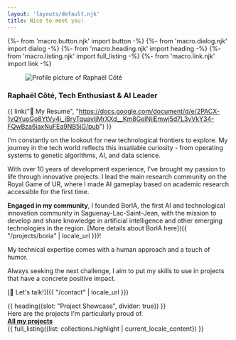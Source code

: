 ```yaml
---
layout: 'layouts/default.njk'
title: Nice to meet you!
---
```


{%- from 'macro.button.njk' import button -%}
{%- from 'macro.dialog.njk' import dialog -%}
{%- from 'macro.heading.njk' import heading -%}
{%- from 'macro.listing.njk' import full_listing -%}
{%- from 'macro.link.njk' import link -%}


<article class="{{ site.prose }}">
  <div class="mx-auto max-w-xl lg:gap-16 lg:grid lg:max-w-none lg:grid-cols-2">
    <aside class="lg:order-last mb-5">
      <figure class="mx-auto max-w-4xl">
        <img src="{{ '/' | url }}_assets/img/linkedin-profile.jpg" alt="Profile picture of Raphaël Côté" class="h-100 w-full object-center object-cover rounded-2xl">
      </figure>
    </aside>
    <article>


### Raphaël Côté, Tech Enthusiast & AI Leader


{{ link("📄 My Resume", "https://docs.google.com/document/d/e/2PACX-1vQYuoGo8YtVy4i_jBryTquavljMrXXd__Km8GelNjjEmwj5d7L3vVkY34-FQwBza6iaxNuFEa9NB5jG/pub") }}

I'm constantly on the lookout for new technological frontiers to explore. My journey in the tech world reflects this insatiable curiosity - from operating systems to genetic algorithms, AI, and data science.

With over 10 years of development experience, I've brought my passion to life through innovative projects. I lead the main research community on the Royal Game of UR, where I made AI gameplay based on academic research accessible for the first time.

**Engaged in my community**, I founded BorIA, the first AI and technological innovation community in Saguenay-Lac-Saint-Jean, with the mission to develop and share knowledge in artificial intelligence and other emerging technologies in the region. [More details about BorIA here]({{ "/projects/boria" | locale_url }})!

My technical expertise comes with a human approach and a touch of humor.

Always seeking the next challenge, I aim to put my skills to use in projects that have a concrete positive impact.

[🤝 Let's talk!]({{ "/contact" | locale_url }})


</article>
</div>

</article>
{{ heading({slot: "Project Showcase", divider: true}) }}


<div class="pt-3 flex items-end justify-between">
  <div class="text-l">Here are the projects I'm particularly proud of.</div>
  <a href="{{ "/projects" | locale_url }}" class="text-(lg sec-600) leading-tight font-semibold inline-block [&:after]:(w-full h-0.5 bg-current block opacity-50 scale-0 motion-safe:(transition) content-['']) [&:hover:after,&:focus:after]:(scale-100)"><strong class="text-l">All my projects <iconify-icon icon="mdi:arrow-right" inline="false" class="iconify text-xl" noobserver></iconify-icon></strong></a>
</div>
{{ full_listing({list: collections.highlight | current_locale_content}) }}
